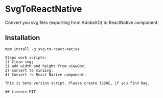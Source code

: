 # SvgToReactNative
Convert you svg files (exporting from AdobeXD) to ReactNative component.

## Installation
```
npm install -g svg-to-react-native

Steps work scripts:
1) Clean svg;
2) add width and height from viewBox;
3) convert to miniSvg;
4) Convert ro React Native component.

This is beta version script. Please create ISSUE, if you find bag.

## Livence MIT.
